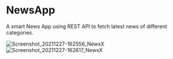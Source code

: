 # NewsApp
A smart News App using REST API to fetch latest news of different categories.


![Screenshot_20211227-162556_NewsX](https://user-images.githubusercontent.com/75664480/147465314-aa7e44b0-e17b-4973-affa-92ca755985a5.jpg)
![Screenshot_20211227-162617_NewsX](https://user-images.githubusercontent.com/75664480/147465332-33b60c37-eb81-4842-a41a-e2faa241954e.jpg)
